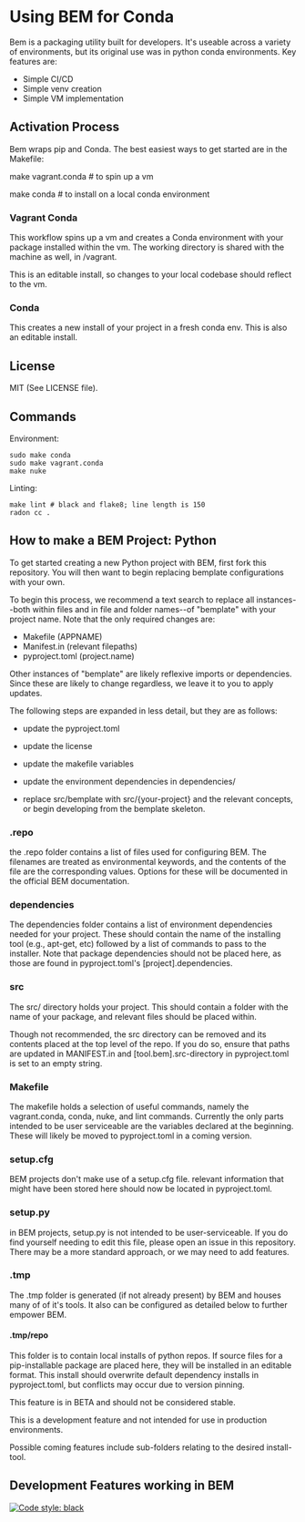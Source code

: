 # Using BEM for Conda

Bem is a packaging utility built for developers. It's useable across a variety of environments, but its original use was in python conda environments. Key features are:

 - Simple CI/CD
 - Simple venv creation
 - Simple VM implementation

## Activation Process

Bem wraps pip and Conda. The best easiest ways to get started are in the Makefile:

make vagrant.conda # to spin up a vm

make conda # to install on a local conda environment

### Vagrant Conda

This workflow spins up a vm and creates a Conda environment with your package installed within the vm. The working directory is shared with the machine as well, in /vagrant.

This is an editable install, so changes to your local codebase should reflect to the vm.

### Conda

This creates a new install of your project in a fresh conda env. This is also an editable install.

## License

MIT (See LICENSE file).

## Commands
Environment:
```
sudo make conda
sudo make vagrant.conda
make nuke
```
Linting:
```
make lint # black and flake8; line length is 150
radon cc .
```
## How to make a BEM Project: Python

To get started creating a new Python project with BEM, first fork this repository. You will then want to begin replacing bemplate configurations with your own.

To begin this process, we recommend a text search to replace all instances--both within files and in file and folder names--of "bemplate" with your project name. Note that the only required changes are:

 - Makefile (APPNAME)
 - Manifest.in (relevant filepaths)
 - pyproject.toml (project.name)

Other instances of "bemplate" are likely reflexive imports or dependencies. Since these are likely to change regardless, we leave it to you to apply updates.

The following steps are expanded in less detail, but they are as follows:

 - update the pyproject.toml

 - update the license

 - update the makefile variables

 - update the environment dependencies in dependencies/

 - replace src/bemplate with src/{your-project} and the relevant concepts, or begin developing from the bemplate skeleton.

### .repo

the .repo folder contains a list of files used for configuring BEM. The filenames are treated as environmental keywords, and the contents of the file are the corresponding values. Options for these will be documented in the official BEM documentation.

### dependencies

The dependencies folder contains a list of environment dependencies needed for your project. These should contain the name of the installing tool (e.g., apt-get, etc) followed by a list of commands to pass to the installer. Note that package dependencies should not be placed here, as those are found in pyproject.toml's \[project\].dependencies.

### src

The src/ directory holds your project. This should contain a folder with the name of your package, and relevant files should be placed within.

Though not recommended, the src directory can be removed and its contents placed at the top level of the repo. If you do so, ensure that paths are updated in MANIFEST.in and \[tool.bem\].src-directory in pyproject.toml is set to an empty string.

### Makefile

The makefile holds a selection of useful commands, namely the vagrant.conda, conda, nuke, and lint commands. Currently the only parts intended to be user serviceable are the variables declared at the beginning. These will likely be moved to pyproject.toml in a coming version.

### setup.cfg

BEM projects don't make use of a setup.cfg file. relevant information that might have been stored here should now be located in pyproject.toml.

### setup.py

in BEM projects, setup.py is not intended to be user-serviceable. If you do find yourself needing to edit this file, please open an issue in this repository. There may be a more standard approach, or we may need to add features.

### .tmp

The .tmp folder is generated (if not already present) by BEM and houses many of of it's tools. It also can be configured as detailed below to further empower BEM.

#### .tmp/repo

This folder is to contain local installs of python repos. If source files for a pip-installable package are placed here, they will be installed in an editable format. This install should overwrite default dependency installs in pyproject.toml, but conflicts may occur due to version pinning. 

This feature is in BETA and should not be considered stable.

This is a development feature and not intended for use in production environments.

Possible coming features include sub-folders relating to the desired install-tool. 

## Development Features working in BEM


[![Code style: black](https://img.shields.io/badge/code%20style-black-000000.svg)](https://github.com/psf/black)